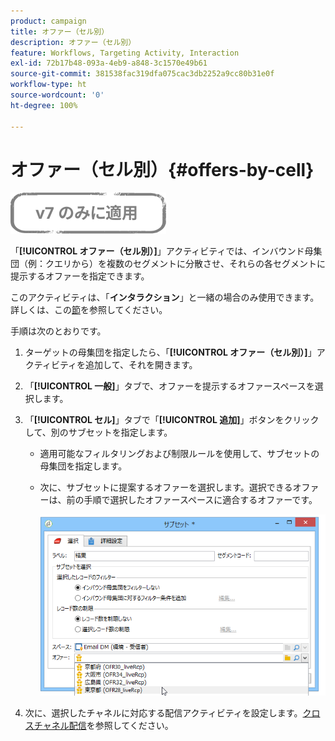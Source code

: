 ```yaml
---
product: campaign
title: オファー（セル別）
description: オファー（セル別）
feature: Workflows, Targeting Activity, Interaction
exl-id: 72b17b48-093a-4eb9-a848-3c1570e49b61
source-git-commit: 381538fac319dfa075cac3db2252a9cc80b31e0f
workflow-type: ht
source-wordcount: '0'
ht-degree: 100%

---
```


# オファー（セル別）{#offers-by-cell}

![](../../assets/v7-only.svg)

「**[!UICONTROL オファー（セル別）]**」アクティビティでは、インバウンド母集団（例：クエリから）を複数のセグメントに分散させ、それらの各セグメントに提示するオファーを指定できます。

このアクティビティは、「**インタラクション**」と一緒の場合のみ使用できます。詳しくは、この[節](../../interaction/using/about-outbound-channels.md)を参照してください。

手順は次のとおりです。

1. ターゲットの母集団を指定したら、「**[!UICONTROL オファー（セル別）]**」アクティビティを追加して、それを開きます。
1. 「**[!UICONTROL 一般]**」タブで、オファーを提示するオファースペースを選択します。
1. 「**[!UICONTROL セル]**」タブで「**[!UICONTROL 追加]**」ボタンをクリックして、別のサブセットを指定します。

   * 適用可能なフィルタリングおよび制限ルールを使用して、サブセットの母集団を指定します。
   * 次に、サブセットに提案するオファーを選択します。選択できるオファーは、前の手順で選択したオファースペースに適合するオファーです。

      ![](assets/int_offer_per_cell1.png)

1. 次に、選択したチャネルに対応する配信アクティビティを設定します。[クロスチャネル配信](cross-channel-deliveries.md)を参照してください。
